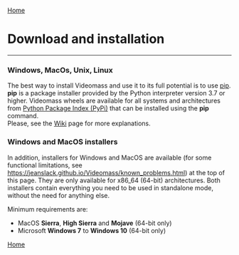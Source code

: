 [Home](index.md)

# Download and installation
--------------

### Windows, MacOs, Unix, Linux
The best way to install Videomass and use it to its full potential is to use 
[pip](https://pypi.org/project/pip/). **pip** is a package installer provided by 
the Python interpreter version 3.7 or higher.
Videomass wheels are available for all systems and architectures from 
[Python Package Index (PyPi)](https://pypi.org/project/videomass/) that can be 
installed using the **pip** command.   
Please, see the [Wiki](https://github.com/jeanslack/Videomass/wiki/Installing-from-PyPi-with-Python-pip) page for more explanations.

### Windows and MacOS installers
In addition, installers for Windows and MacOS are available (for some functional 
limitations, see https://jeanslack.github.io/Videomass/known_problems.html) at the top of this page. 
They are only available for x86_64 (64-bit) architectures. Both installers contain 
everything you need to be used in standalone mode, without the need for anything else.

Minimum requirements are:
- MacOS **Sierra**, **High Sierra** and **Mojave** (64-bit only)
- Microsoft **Windows 7** to **Windows 10** (64-bit only)

[Home](index.md)

